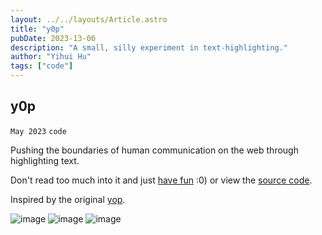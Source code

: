 ```yaml
---
layout: ../../layouts/Article.astro
title: "y0p"
pubDate: 2023-13-06
description: "A small, silly experiment in text-highlighting."
author: "Yihui Hu"
tags: ["code"]
---
```


## y0p

`May 2023`
`code`

Pushing the boundaries of human communication on the web through highlighting text.

Don't read too much into it and just [have fun](https://y0p.vercel.app) :0) or view the [source code](https://github.com/yihui-hu/y0p).

Inspired by the original [yop](https://fichtre.net/yop).

![image](https://yihui-work.s3.us-east-2.amazonaws.com/y0p_veiled.webp)
![image](https://yihui-work.s3.us-east-2.amazonaws.com/y0p.webp)
![image](https://yihui-work.s3.us-east-2.amazonaws.com/y0p_inverted.webp)